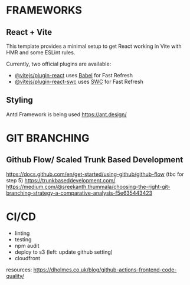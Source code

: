 # FRAMEWORKS
## React + Vite

This template provides a minimal setup to get React working in Vite with HMR and some ESLint rules.

Currently, two official plugins are available:

- [@vitejs/plugin-react](https://github.com/vitejs/vite-plugin-react/blob/main/packages/plugin-react/README.md) uses [Babel](https://babeljs.io/) for Fast Refresh
- [@vitejs/plugin-react-swc](https://github.com/vitejs/vite-plugin-react-swc) uses [SWC](https://swc.rs/) for Fast Refresh

## Styling
Antd Framework is being used
https://ant.design/ 

# GIT BRANCHING
## Github Flow/ Scaled Trunk Based Development
https://docs.github.com/en/get-started/using-github/github-flow (tbc for step 5)
https://trunkbaseddevelopment.com/ 
https://medium.com/@sreekanth.thummala/choosing-the-right-git-branching-strategy-a-comparative-analysis-f5e635443423

# CI/CD
- linting
- testing
- npm audit 
- deploy to s3 (left: update github setting)
- cloudfront

resources: https://dholmes.co.uk/blog/github-actions-frontend-code-quality/
